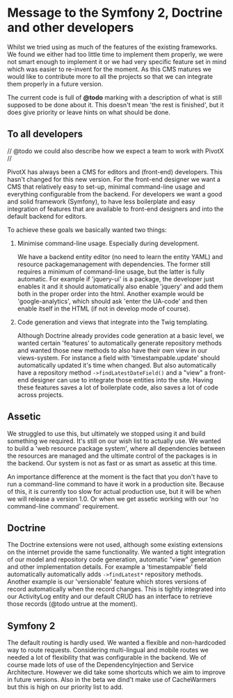 <!-- 910 Message to developers

     Expected audience: Developers
-->


Message to the Symfony 2, Doctrine and other developers
=======================================================


Whilst we tried using as much of the features of the existing frameworks. We found we either had too little time to implement them properly,
we were not smart enough to implement it or we had very specific feature set in mind which was easier to re-invent for the moment.
As this CMS matures we would like to contribute more to all the projects so that we can integrate them properly in a future version.

The current code is full of **@todo** marking with a description of what is still supposed to be done about it. This doesn't mean 'the rest 
is finished', but it does give priority or leave hints on what should be done.


To all developers
-----------------

// @todo we could also describe how we expect a team to work with PivotX //

PivotX has always been a CMS for editors and (front-end) developers. This hasn't changed for this new version.
For the front-end designer we want a CMS that relatively easy to set-up, minimal command-line usage and everything configurable from the backend.
For developers we want a good and solid framework (Symfony), to have less boilerplate and easy integration of features that are available to front-end designers
and into the default backend for editors.

To achieve these goals we basically wanted two things:

1.  Minimise command-line usage. Especially during development.

    We have a backend entity editor (no need to learn the entity YAML) and resource packagemanagement with dependencies.
    The former still requires a minimum of command-line usage, but the latter is fully automatic.
    For example if 'jquery-ui' is a package, the developer just enables it and it should automatically also enable 'jquery' and add them both in the
    proper order into the html. Another example would be 'google-analytics', which should ask 'enter the UA-code' and then enable itself in the HTML (if not
    in develop mode of course).

2.  Code generation and views that integrate into the Twig templating.

    Although Doctrine already provides code generation at a basic level, we wanted certain 'features' to automatically generate repository methods and
    wanted those new methods to also have their own view in our views-system.
    For instance a field with 'timestampable.update' should automatically updated it's time when changed. But also automatically have a repository
    method `->findLatestDateField()` and a "view" a front-end designer can use to integrate those entities into the site. Having these features
    saves a lot of boilerplate code, also saves a lot of code across projects.

   


Assetic
-------

We struggled to use this, but ultimately we stopped using it and build something we required. It's still on our wish list to actually use.
We wanted to build a 'web resource package system', where all dependencies between the resources are managed and the ultimate
control of the packages is in the backend. Our system is not as fast or as smart as assetic at this time.

An importance difference at the moment is the fact that you don't have to run a command-line command to have it work in a production site.
Because of this, it is currently too slow for actual production use, but it will be when we will release a version 1.0.
Or when we get assetic working with our 'no command-line command' requirement.


Doctrine
--------

The Doctrine extensions were not used, although some existing extensions on the internet provide the same functionality.
We wanted a tight integration of our model and repository code generation, automatic "view" generation and other implementation details.
For example a 'timestampable' field automatically automatically adds `->findLatest*` repository methods.
Another example is our 'versionable' feature which stores versions of record automatically when the record changes.
This is tightly integrated into our ActivityLog entity and our default CRUD has an interface to retrieve those records (@todo untrue at the moment).


Symfony 2
---------

The default routing is hardly used. We wanted a flexible and non-hardcoded way to route requests. Considering multi-lingual and mobile routes we needed a lot of flexibility that
was configurable in the backend.
We of course made lots of use of the DependencyInjection and Service Architecture. However we did take some shortcuts which we aim to improve in future versions.
Also in the beta we dind't make use of CacheWarmers but this is high on our priority list to add.

